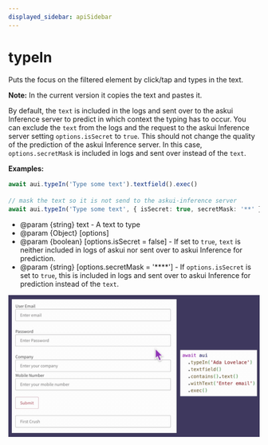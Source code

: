 ```yaml
---
displayed_sidebar: apiSidebar
---
```

# typeIn

Puts the focus on the filtered element by click/tap and types in the text.

**Note:** In the current version it copies the text and pastes it.

By default, the `text` is included in the logs and sent over to the askui Inference server to
predict in which context the typing has to occur. You can exclude the `text` from the logs
and the request to the askui Inference server setting `options.isSecret` to `true`.
This should not change the quality of the prediction of the askui Inference server. In this 
case, `options.secretMask` is included in logs and sent over instead of the `text`.  

**Examples:**
```typescript 
await aui.typeIn('Type some text').textfield().exec()

// mask the text so it is not send to the askui-inference server
await aui.typeIn('Type some text', { isSecret: true, secretMask: '**' }).textfield().exec()
```

   * @param \{string} text - A text to type
   * @param \{Object} [options]
   * @param \{boolean} [options.isSecret = false] - If set to `true`, `text` is neither included in
       logs of askui nor sent over to askui Inference for prediction.
   * @param \{string} [options.secretMask = '****'] - If `options.isSecret` is set to `true`, this 
       is included in logs and sent over to askui Inference for prediction instead of the `text`.

![](/img/gif/typeIn.gif)
